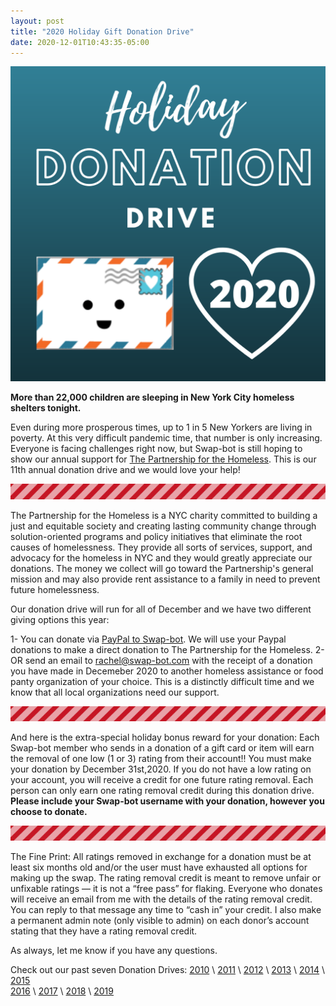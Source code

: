 ```yaml
---
layout: post
title: "2020 Holiday Gift Donation Drive"
date: 2020-12-01T10:43:35-05:00
---
```


![donation drive](/images/2020/2020donationdrive.png)

**More than 22,000 children are sleeping in New York City homeless shelters tonight.**

Even during more prosperous times, up to 1 in 5 New Yorkers are living in poverty. At this very difficult pandemic time, that number is only increasing. Everyone is facing challenges right now, but Swap-bot is still hoping to show our annual support for [The Partnership for the Homeless](http://partnershipforthehomeless.org). This is our 11th annual donation drive and we would love your help!

![stripes!](/images/2016/redstripe2.gif)

The Partnership for the Homeless is a NYC charity committed to building a just and equitable society and creating lasting community change through solution-oriented programs and policy initiatives that eliminate the root causes of homelessness. They provide all sorts of services, support, and advocacy for the homeless in NYC and they would greatly appreciate our donations. The money we collect will go toward the Partnership's general mission and may also provide rent assistance to a family in need to prevent future homelessness.

Our donation drive will run for all of December and we have two different giving options this year: 

1- You can donate via [PayPal to Swap-bot](https://www.paypal.me/swapbot). We will use your Paypal donations to make a direct donation to The Partnership for the Homeless.
2- OR send an email to rachel@swap-bot.com with the receipt of a donation you have made in Decemeber 2020 to another homeless assistance or food panty organization of your choice. This is a distinctly difficult time and we know that all local organizations need our support.

![stripes!](/images/2016/redstripe2.gif)

And here is the extra-special holiday bonus reward for your donation: Each Swap-bot member who sends in a donation of a gift card or item will earn the removal of one low (1 or 3) rating from their account!! You must make your donation by December 31st,2020. If you do not have a low rating on your account, you will receive a credit for one future rating removal. Each person can only earn one rating removal credit during this donation drive. **Please include your Swap-bot username with your donation, however you choose to donate.**

![stripes!](/images/2016/redstripe2.gif)

The Fine Print: All ratings removed in exchange for a donation must be at least six months old and/or the user must have exhausted all options for making up the swap. The rating removal credit is meant to remove unfair or unfixable ratings — it is not a “free pass” for flaking. Everyone who donates will receive an email from me with the details of the rating removal credit. You can reply to that message any time to “cash in” your credit. I also make a permanent admin note (only visible to admin) on each donor’s account stating that they have a rating removal credit.

As always, let me know if you have any questions.

Check out our past seven Donation Drives: [2010](http://blog.swap-bot.com/2010/11/29/donation-drive-for-the-partnership-for-the-homeless/) \ [2011](http://blog.swap-bot.com/2011/10/19/donate-to-the-holiday-gift-drive/) \ [2012](http://blog.swap-bot.com/2012/11/02/swap-bot-hurricane-relief-donation-drive/) \ [2013](http://blog.swap-bot.com/2013/11/12/2013-holiday-gift-donation-drive/) \ [2014](http://blog.swap-bot.com/2014/10/28/2014-holiday-gift-donation-drive/) \ [2015](http://blog.swap-bot.com/2015/10/30/2015-holiday-gift-donation-drive/) \
 [2016](http://blog.swap-bot.com/2016/11/27/2016-holiday-gift-donation-drive.html) \ [2017](http://blog.swap-bot.com/2017/11/11/2017-holiday-gift-donation-drive.html) \ [2018](http://blog.swap-bot.com/2018/12/01/holiday-gift-donation-drive.html) \ [2019](http://blog.swap-bot.com/2019/12/01/holiday-gift-donation-drive.html)
